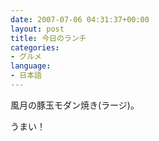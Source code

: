 ```yaml
---
date: 2007-07-06 04:31:37+00:00
layout: post
title: 今日のランチ
categories:
- グルメ
language:
- 日本語
---
```


風月の豚玉モダン焼き(ラージ)。

うまい！
